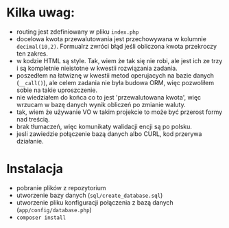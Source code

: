 # Kilka uwag:

* routing jest zdefiniowany w pliku `index.php`
* docelowa kwota przewalutowania jest przechowywana w kolumnie `decimal(10,2)`. Formualrz zwróci błąd jeśli obliczona kwota przekroczy ten zakres.
* w kodzie HTML są style. Tak, wiem że tak się nie robi, ale jest ich ze trzy i są kompletnie nieistotne w kwestii rozwiązania zadania.
* poszedłem na łatwiznę w  kwestii metod operujacych na bazie danych (`__call()`), ale celem zadania nie była budowa ORM, więc pozwoliłem sobie na takie uproszczenie.
* nie wiedziałem do końca co to jest 'przewalutowana kwota', więc wrzucam w bazę danych wynik obliczeń po zmianie waluty.
* tak, wiem że używanie VO w takim projekcie to może być przerost formy nad treścią.
* brak tłumaczeń, więc komunikaty walidacji encji są po polsku.
* jesli zawiedzie połączenie bazą danych albo CURL, kod przerywa działanie.

# Instalacja

* pobranie plików z repozytorium
* utworzenie bazy danych (`sql/create_database.sql`)
* utworzenie pliku konfiguracji połączenia z bazą danych (`app/config/database.php`)
* `composer install`